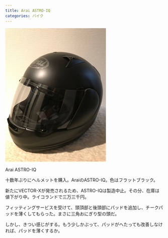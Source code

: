 ```yaml
---
title: Arai ASTRO-IQ
categories: バイク
---
```

<div class="post-img">
<a href="/assets/images/20170321a/IMG_0491.jpg">
<img src="/assets/images/20170321a/IMG_0491.jpg" width="320px">
</a>
<p>Arai ASTRO-IQ</p>
</div>

十数年ぶりにヘルメットを購入。AraiのASTRO-IQ。色はフラットブラック。

新たにVECTOR-Xが発売されるため、ASTRO-IQは製造中止。その分、在庫は値下がり中。ライコランドで三万三千円。

フィッティングサービスを受けて、頭頂部と後頭部にパッドを追加し、チークパッドを薄くしてもらった。まさに三角おにぎり型の頭だ。

しかし、きつい感じがする。もう少しかぶって、パッドがへたっても改善しなければ、パッドを薄くするか。
